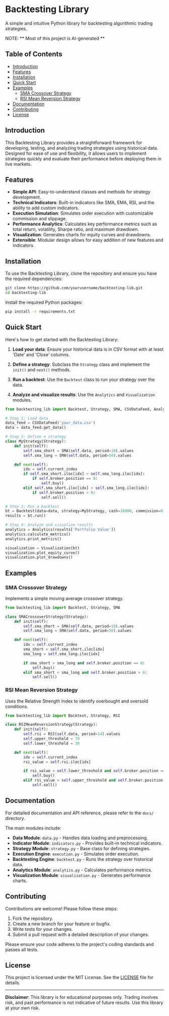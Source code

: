 # Backtesting Library

A simple and intuitive Python library for backtesting algorithmic trading strategies.

NOTE: ** Most of this project is AI-generated **

## Table of Contents

- [Introduction](#introduction)
- [Features](#features)
- [Installation](#installation)
- [Quick Start](#quick-start)
- [Examples](#examples)
  - [SMA Crossover Strategy](#sma-crossover-strategy)
  - [RSI Mean Reversion Strategy](#rsi-mean-reversion-strategy)
- [Documentation](#documentation)
- [Contributing](#contributing)
- [License](#license)

## Introduction

This Backtesting Library provides a straightforward framework for developing, testing, and analyzing trading strategies using historical data. Designed for ease of use and flexibility, it allows users to implement strategies quickly and evaluate their performance before deploying them in live markets.

## Features

- **Simple API**: Easy-to-understand classes and methods for strategy development.
- **Technical Indicators**: Built-in indicators like SMA, EMA, RSI, and the ability to add custom indicators.
- **Execution Simulation**: Simulates order execution with customizable commission and slippage.
- **Performance Analytics**: Calculates key performance metrics such as total return, volatility, Sharpe ratio, and maximum drawdown.
- **Visualization**: Generates charts for equity curves and drawdowns.
- **Extensible**: Modular design allows for easy addition of new features and indicators.

## Installation

To use the Backtesting Library, clone the repository and ensure you have the required dependencies:

```bash
git clone https://github.com/yourusername/backtesting-lib.git
cd backtesting-lib
```

Install the required Python packages:

```bash
pip install -r requirements.txt
```

## Quick Start

Here's how to get started with the Backtesting Library:

1. **Load your data**: Ensure your historical data is in CSV format with at least 'Date' and 'Close' columns.

2. **Define a strategy**: Subclass the `Strategy` class and implement the `init()` and `next()` methods.

3. **Run a backtest**: Use the `Backtest` class to run your strategy over the data.

4. **Analyze and visualize results**: Use the `Analytics` and `Visualization` modules.

```python
from backtesting_lib import Backtest, Strategy, SMA, CSVDataFeed, Analytics, Visualization

# Step 1: Load data
data_feed = CSVDataFeed('your_data.csv')
data = data_feed.get_data()

# Step 2: Define a strategy
class MyStrategy(Strategy):
    def init(self):
        self.sma_short = SMA(self.data, period=10).values
        self.sma_long = SMA(self.data, period=50).values

    def next(self):
        idx = self.current_index
        if self.sma_short.iloc[idx] > self.sma_long.iloc[idx]:
            if self.broker.position == 0:
                self.buy()
        elif self.sma_short.iloc[idx] < self.sma_long.iloc[idx]:
            if self.broker.position > 0:
                self.sell()

# Step 3: Run a backtest
bt = Backtest(data=data, strategy=MyStrategy, cash=10000, commission=0.001)
results = bt.run()

# Step 4: Analyze and visualize results
analytics = Analytics(results['Portfolio Value'])
analytics.calculate_metrics()
analytics.print_metrics()

visualization = Visualization(bt)
visualization.plot_equity_curve()
visualization.plot_drawdowns()
```

## Examples

### SMA Crossover Strategy

Implements a simple moving average crossover strategy.

```python
from backtesting_lib import Backtest, Strategy, SMA

class SMACrossoverStrategy(Strategy):
    def init(self):
        self.sma_short = SMA(self.data, period=10).values
        self.sma_long = SMA(self.data, period=50).values

    def next(self):
        idx = self.current_index
        sma_short = self.sma_short.iloc[idx]
        sma_long = self.sma_long.iloc[idx]

        if sma_short > sma_long and self.broker.position == 0:
            self.buy()
        elif sma_short < sma_long and self.broker.position > 0:
            self.sell()
```

### RSI Mean Reversion Strategy

Uses the Relative Strength Index to identify overbought and oversold conditions.

```python
from backtesting_lib import Backtest, Strategy, RSI

class RSIMeanReversionStrategy(Strategy):
    def init(self):
        self.rsi = RSI(self.data, period=14).values
        self.upper_threshold = 70
        self.lower_threshold = 30

    def next(self):
        idx = self.current_index
        rsi_value = self.rsi.iloc[idx]

        if rsi_value < self.lower_threshold and self.broker.position == 0:
            self.buy()
        elif rsi_value > self.upper_threshold and self.broker.position > 0:
            self.sell()
```

## Documentation

For detailed documentation and API reference, please refer to the `docs/` directory.

The main modules include:

- **Data Module**: `data.py` - Handles data loading and preprocessing.
- **Indicator Module**: `indicators.py` - Provides built-in technical indicators.
- **Strategy Module**: `strategy.py` - Base class for defining strategies.
- **Execution Engine**: `execution.py` - Simulates order execution.
- **Backtesting Engine**: `backtest.py` - Runs the strategy over historical data.
- **Analytics Module**: `analytics.py` - Calculates performance metrics.
- **Visualization Module**: `visualization.py` - Generates performance charts.

## Contributing

Contributions are welcome! Please follow these steps:

1. Fork the repository.
2. Create a new branch for your feature or bugfix.
3. Write tests for your changes.
4. Submit a pull request with a detailed description of your changes.

Please ensure your code adheres to the project's coding standards and passes all tests.

## License

This project is licensed under the MIT License. See the [LICENSE](LICENSE) file for details.

---

**Disclaimer**: This library is for educational purposes only. Trading involves risk, and past performance is not indicative of future results. Use this library at your own risk.